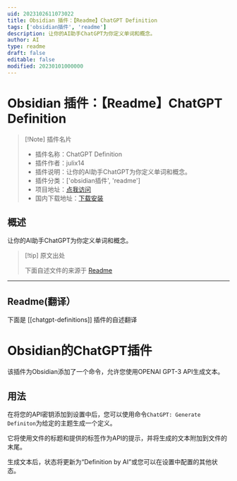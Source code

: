 ```yaml
---
uid: 2023102611073022
title: Obsidian 插件：【Readme】ChatGPT Definition
tags: ['obsidian插件', 'readme']
description: 让你的AI助手ChatGPT为你定义单词和概念。
author: AI
type: readme
draft: false
editable: false
modified: 20230101000000
---
```


# Obsidian 插件：【Readme】ChatGPT Definition

> [!Note] 插件名片
> - 插件名称：ChatGPT Definition
> - 插件作者：julix14
> - 插件说明：让你的AI助手ChatGPT为你定义单词和概念。
> - 插件分类：['obsidian插件', 'readme']
> - 项目地址：[点我访问](https://github.com/julix14/chatGPT-Obsidian)
> - 国内下载地址：[下载安装](https://pkmer.cn/products/plugin/pluginMarket/?chatgpt-definitions)

## 概述

让你的AI助手ChatGPT为你定义单词和概念。



> [!tip] 原文出处
> 
>下面自述文件的来源于 [Readme](https://ghproxy.net/https://raw.githubusercontent.com/julix14/chatGPT-Obsidian/main/README.md)
> 

---

## Readme(翻译）

下面是 [[chatgpt-definitions]] 插件的自述翻译


# Obsidian的ChatGPT插件

该插件为Obsidian添加了一个命令，允许您使用OPENAI GPT-3 API生成文本。
## 用法

在将您的API密钥添加到设置中后，您可以使用命令`ChatGPT: Generate Definiton`为给定的主题生成一个定义。

它将使用文件的标题和提供的标签作为API的提示，并将生成的文本附加到文件的末尾。

生成文本后，状态将更新为“Definition by AI”或您可以在设置中配置的其他状态。




